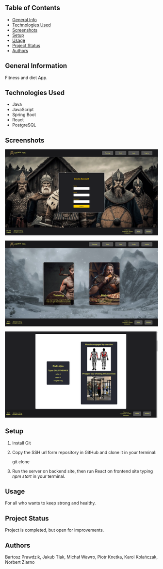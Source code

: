 ## Table of Contents
* [General Info](#general-information)
* [Technologies Used](#technologies-used)
* [Screenshots](#screenshots)
* [Setup](#setup)
* [Usage](#usage)
* [Project Status](#project-status)
* [Authors](#authors)

## General Information
Fitness and diet App.

## Technologies Used
- Java
- JavaScript
- Spring Boot
- React
- PostgreSQL


## Screenshots
![](readmeFiles/register.PNG)

![](readmeFiles/mainPage.PNG)

![](readmeFiles/exercise.PNG)


## Setup
1. Install Git
2. Copy the SSH url form repository in GitHub and clone it in your terminal:

    git clone <ssh-url>

3. Run the server on backend site, then run React on frontend site typing *npm start* in your terminal.

## Usage
For all who wants to keep strong and healthy.

## Project Status
Project is completed, but open for improvements.

## Authors
Bartosz Prawdzik, Jakub Tlak, Michał Wawro, Piotr Knetka, Karol Kolańczak, Norbert Ziarno